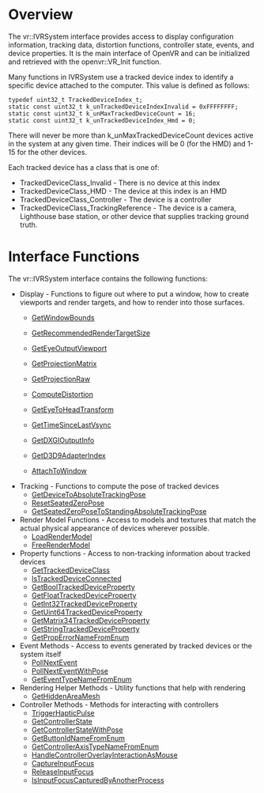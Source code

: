 # Overview

The vr::IVRSystem interface provides access to display configuration information, tracking data, distortion functions, controller state, events, and device properties. It is the main interface of OpenVR and can be initialized and retrieved with the openvr::VR_Init function.

Many functions in IVRSystem use a tracked device index to identify a specific device attached to the computer. This value is defined as follows:

    typedef uint32_t TrackedDeviceIndex_t;
    static const uint32_t k_unTrackedDeviceIndexInvalid = 0xFFFFFFFF;
    static const uint32_t k_unMaxTrackedDeviceCount = 16;
    static const uint32_t k_unTrackedDeviceIndex_Hmd = 0;

There will never be more than k_unMaxTrackedDeviceCount devices active in the system at any given time. Their indices will be 0 (for the HMD) and 1-15 for the other devices. 

Each tracked device has a class that is one of:
* TrackedDeviceClass_Invalid - There is no device at this index
* TrackedDeviceClass_HMD - The device at this index is an HMD
* TrackedDeviceClass_Controller - The device is a controller
* TrackedDeviceClass_TrackingReference - The device is a camera, Lighthouse base station, or other device that supplies tracking ground truth.

# Interface Functions

The vr::IVRSystem interface contains the following functions:
* Display - Functions to figure out where to put a window, how to create viewports and render targets, and how to render into those surfaces.
  * [GetWindowBounds](https://github.com/ValveSoftware/openvr/wiki/IVRSystem::GetWindowBounds)

  * [GetRecommendedRenderTargetSize](https://github.com/ValveSoftware/openvr/wiki/IVRSystem::GetRecommendedRenderTargetSize)
  * [GetEyeOutputViewport](https://github.com/ValveSoftware/openvr/wiki/IVRSystem::GetEyeOutputViewport)
  * [GetProjectionMatrix](https://github.com/ValveSoftware/openvr/wiki/IVRSystem::GetProjectionMatrix)
  * [GetProjectionRaw](https://github.com/ValveSoftware/openvr/wiki/IVRSystem::GetProjectionRaw)
  * [ComputeDistortion](https://github.com/ValveSoftware/openvr/wiki/IVRSystem::ComputeDistortion)
  * [GetEyeToHeadTransform](https://github.com/ValveSoftware/openvr/wiki/IVRSystem::GetEyeToHeadTransform)
  * [GetTimeSinceLastVsync](https://github.com/ValveSoftware/openvr/wiki/IVRSystem::GetTimeSinceLastVsync)
  * [GetDXGIOutputInfo](https://github.com/ValveSoftware/openvr/wiki/IVRSystem::GetDXGIOutputInfo)
  * [GetD3D9AdapterIndex](https://github.com/ValveSoftware/openvr/wiki/IVRSystem::GetD3D9AdapterIndex)
  * [AttachToWindow](https://github.com/ValveSoftware/openvr/wiki/IVRSystem::AttachToWindow)
* Tracking - Functions to compute the pose of tracked devices
  * [GetDeviceToAbsoluteTrackingPose](https://github.com/ValveSoftware/openvr/wiki/IVRSystem::GetDeviceToAbsoluteTrackingPose)
  * [ResetSeatedZeroPose](https://github.com/ValveSoftware/openvr/wiki/IVRSystem::ResetSeatedZeroPose)
  * [GetSeatedZeroPoseToStandingAbsoluteTrackingPose](https://github.com/ValveSoftware/openvr/wiki/IVRSystem::GetSeatedZeroPoseToStandingAbsoluteTrackingPose)
* Render Model Functions - Access to models and textures that match the actual physical appearance of devices wherever possible.
  * [LoadRenderModel](https://github.com/ValveSoftware/openvr/wiki/IVRSystem::LoadRenderModel)
  * [FreeRenderModel](https://github.com/ValveSoftware/openvr/wiki/IVRSystem::FreeRenderModel)
* Property functions - Access to non-tracking information about tracked devices
  * [GetTrackedDeviceClass](https://github.com/ValveSoftware/openvr/wiki/IVRSystem::GetTrackedDeviceClass)
  * [IsTrackedDeviceConnected](https://github.com/ValveSoftware/openvr/wiki/IVRSystem::IsTrackedDeviceConnected)
  * [GetBoolTrackedDeviceProperty](https://github.com/ValveSoftware/openvr/wiki/IVRSystem::GetBoolTrackedDeviceProperty)
  * [GetFloatTrackedDeviceProperty](https://github.com/ValveSoftware/openvr/wiki/IVRSystem::GetFloatTrackedDeviceProperty)
  * [GetInt32TrackedDeviceProperty](https://github.com/ValveSoftware/openvr/wiki/IVRSystem::GetInt32TrackedDeviceProperty)
  * [GetUint64TrackedDeviceProperty](https://github.com/ValveSoftware/openvr/wiki/IVRSystem::GetUint64TrackedDeviceProperty)
  * [GetMatrix34TrackedDeviceProperty](https://github.com/ValveSoftware/openvr/wiki/IVRSystem::GetMatrix34TrackedDeviceProperty)
  * [GetStringTrackedDeviceProperty](https://github.com/ValveSoftware/openvr/wiki/IVRSystem::GetStringTrackedDeviceProperty)
  * [GetPropErrorNameFromEnum](https://github.com/ValveSoftware/openvr/wiki/IVRSystem::GetPropErrorNameFromEnum)
* Event Methods - Access to events generated by tracked devices or the system itself
  * [PollNextEvent](https://github.com/ValveSoftware/openvr/wiki/IVRSystem::PollNextEvent)
  * [PollNextEventWithPose](https://github.com/ValveSoftware/openvr/wiki/IVRSystem::PollNextEvent)
  * [GetEventTypeNameFromEnum](https://github.com/ValveSoftware/openvr/wiki/IVRSystem::GetEventTypeNameFromEnum)
* Rendering Helper Methods - Utility functions that help with rendering
  * [GetHiddenAreaMesh](https://github.com/ValveSoftware/openvr/wiki/IVRSystem::GetHiddenAreaMesh)
* Controller Methods - Methods for interacting with controllers
  * [TriggerHapticPulse](https://github.com/ValveSoftware/openvr/wiki/IVRSystem::TriggerHapticPulse)
  * [GetControllerState](https://github.com/ValveSoftware/openvr/wiki/IVRSystem::GetControllerState)
  * [GetControllerStateWithPose](https://github.com/ValveSoftware/openvr/wiki/IVRSystem::GetControllerStateWithPose)
  * [GetButtonIdNameFromEnum](https://github.com/ValveSoftware/openvr/wiki/IVRSystem::GetButtonIdNameFromEnum)
  * [GetControllerAxisTypeNameFromEnum](https://github.com/ValveSoftware/openvr/wiki/IVRSystem::GetControllerAxisTypeNameFromEnum)
  * [HandleControllerOverlayInteractionAsMouse](https://github.com/ValveSoftware/openvr/wiki/IVRSystem::HandleControllerOverlayInteractionAsMouse)
  * [CaptureInputFocus](https://github.com/ValveSoftware/openvr/wiki/IVRSystem::CaptureInputFocus)
  * [ReleaseInputFocus](https://github.com/ValveSoftware/openvr/wiki/IVRSystem::ReleaseInputFocus)
  * [IsInputFocusCapturedByAnotherProcess](https://github.com/ValveSoftware/openvr/wiki/IVRSystem::IsInputFocusCapturedByAnotherProcess)